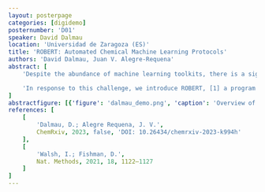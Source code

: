 ```yaml
---
layout: posterpage
categories: [digidemo]
posternumber: 'D01'
speaker: David Dalmau
location: 'Universidad de Zaragoza (ES)'
title: 'ROBERT: Automated Chemical Machine Learning Protocols'
authors: 'David Dalmau, Juan V. Alegre-Requena'
abstract: [
    'Despite the abundance of machine learning toolkits, there is a significant gap in implementing machine learning (ML) protocols within the computational and experimental chemistry communities. This gap hinders the widespread adoption of ML techniques as standard practices, leaving many researchers in the field of chemistry lagging behind.',

    'In response to this challenge, we introduce ROBERT, [1] a program designed to automate chemical ML workflows. This tool performs commonly used protocols including data curation, hyperparameter optimization, and generating ML predictors (Fig. 1). It allows users to obtain high-quality ML predictions through either a single command line or user-friendly graphical interface. ROBERT enables chemists to achieve results comparable to those of experts in the field, while upholding the current gold standard of reproducibility and transparency. [2]'
]
abstractfigure: [{'figure': 'dalmau_demo.png', 'caption': 'Overview of protocols automated by ROBERT.'}
references: [
    [
        'Dalmau, D.; Alegre Requena, J. V.',
        ChemRxiv, 2023, false, 'DOI: 10.26434/chemrxiv-2023-k994h'
    ],
    [
        'Walsh, I.; Fishman, D.',
        Nat. Methods, 2021, 18, 1122–1127
    ]
]
---
```

